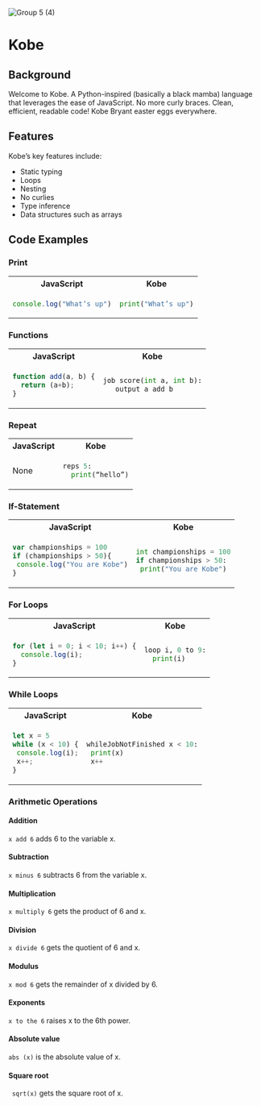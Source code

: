 ![Group 5 (4)](https://user-images.githubusercontent.com/29997042/151920418-970b4f51-f57f-4fe5-862d-92fab421213f.png)
# Kobe #
## Background ##
Welcome to Kobe. A Python-inspired (basically a black mamba) language that leverages the ease of JavaScript. No more curly braces. Clean, efficient, readable code!
Kobe Bryant easter eggs everywhere.
## Features ##
Kobe’s key features include:
- Static typing 
- Loops
- Nesting
- No curlies
- Type inference 
- Data structures such as arrays

## Code Examples ##


### Print

<table>
<tr> <th>JavaScript</th><th>Kobe</th><tr>
</tr>

<td>

```javascript
console.log("What’s up")
```

</td>

<td>

```python
print("What’s up")
```

</td>
</table>

### Functions

<table>
<tr> <th>JavaScript</th><th>Kobe</th><tr>
</tr>

<td>

```javascript
function add(a, b) {
  return (a+b);
}
```

</td>

<td>

```python
job score(int a, int b):
   output a add b
```

</td>
</table>

### Repeat

<table>
<tr> <th>JavaScript</th><th>Kobe</th><tr>
</tr>

<td>

None

</td>

<td>

```python
reps 5:
  print(“hello”)
```

</td>
</table>

### If-Statement

<table>
<tr> <th>JavaScript</th><th>Kobe</th><tr>
</tr>

<td>

```javascript
var championships = 100
if (championships > 50){
 console.log("You are Kobe")
}
```

</td>

<td>

```python
int championships = 100
if championships > 50:
 print("You are Kobe")
```

</td>
</table>

### For Loops

<table>
<tr> <th>JavaScript</th><th>Kobe</th><tr>
</tr>

<td>

```javascript
for (let i = 0; i < 10; i++) {
  console.log(i);
}
```

</td>

<td>

```python
loop i, 0 to 9:
  print(i)
```

</td>
</table>

### While Loops

<table>
<tr> <th>JavaScript</th><th>Kobe</th><tr>
</tr>

<td>

```javascript
let x = 5
while (x < 10) {
 console.log(i);
 x++;
}
```

</td>

<td>

```python
whileJobNotFinished x < 10:
 print(x)
 x++
```

</td>
</table>

### Arithmetic Operations ###
#### Addition ####
``` x add 6 ``` adds 6 to the variable x.
#### Subtraction ####
``` x minus 6 ``` subtracts 6 from the variable x.
#### Multiplication #### 
``` x multiply 6 ``` gets the product of 6 and x.
#### Division #### 
``` x divide 6 ``` gets the quotient of 6 and x.
#### Modulus #### 
``` x mod 6 ``` gets the remainder of x divided by 6.
#### Exponents #### 
``` x to the 6 ``` raises x to the 6th power.
#### Absolute value #### 
``` abs (x) ``` is the absolute value of x.
#### Square root #### 
``` sqrt(x)``` gets the square root of x.
